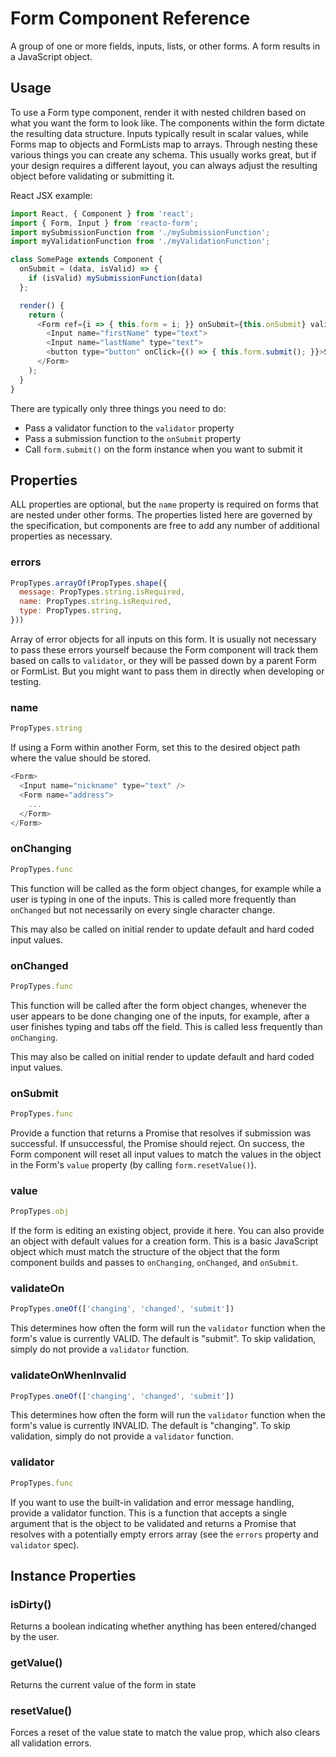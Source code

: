 # Form Component Reference

A group of one or more fields, inputs, lists, or other forms. A form results in a JavaScript object.

## Usage

To use a Form type component, render it with nested children based on what you want the form to look like. The components within the form dictate the resulting data structure. Inputs typically result in scalar values, while Forms map to objects and FormLists map to arrays. Through nesting these various things you can create any schema. This usually works great, but if your design requires a different layout, you can always adjust the resulting object before validating or submitting it.

React JSX example:

```js
import React, { Component } from 'react';
import { Form, Input } from 'reacto-form';
import mySubmissionFunction from './mySubmissionFunction';
import myValidationFunction from './myValidationFunction';

class SomePage extends Component {
  onSubmit = (data, isValid) => {
    if (isValid) mySubmissionFunction(data)
  };

  render() {
    return (
      <Form ref={i => { this.form = i; }} onSubmit={this.onSubmit} validator={myValidationFunction}>
        <Input name="firstName" type="text">
        <Input name="lastName" type="text">
        <button type="button" onClick={() => { this.form.submit(); }}>Submit</button>
      </Form>
    );
  }
}
```

There are typically only three things you need to do:

- Pass a validator function to the `validator` property
- Pass a submission function to the `onSubmit` property
- Call `form.submit()` on the form instance when you want to submit it

## Properties

ALL properties are optional, but the `name` property is required on forms that are nested under other forms. The properties listed here are governed by the specification, but components are free to add any number of additional properties as necessary.

### errors

```js
PropTypes.arrayOf(PropTypes.shape({
  message: PropTypes.string.isRequired,
  name: PropTypes.string.isRequired,
  type: PropTypes.string,
}))
```

Array of error objects for all inputs on this form. It is usually not necessary to pass these errors yourself because the Form component will track them based on calls to `validator`, or they will be passed down by a parent Form or FormList. But you might want to pass them in directly when developing or testing.

### name

```js
PropTypes.string
```

If using a Form within another Form, set this to the desired object path where the value should be stored.

```js
<Form>
  <Input name="nickname" type="text" />
  <Form name="address">
    ...
  </Form>
</Form>
```

### onChanging

```js
PropTypes.func
```

This function will be called as the form object changes, for example while a user is typing in one of the inputs. This is called more frequently than `onChanged` but not necessarily on every single character change.

This may also be called on initial render to update default and hard coded input values.

### onChanged

```js
PropTypes.func
```

This function will be called after the form object changes, whenever the user appears to be done changing one of the inputs, for example, after a user finishes typing and tabs off the field. This is called less frequently than `onChanging`.

This may also be called on initial render to update default and hard coded input values.

### onSubmit

```js
PropTypes.func
```

Provide a function that returns a Promise that resolves if submission was successful. If unsuccessful, the Promise should reject. On success, the Form component will reset all input values to match the values in the object in the Form's `value` property (by calling `form.resetValue()`).

### value

```js
PropTypes.obj
```

If the form is editing an existing object, provide it here. You can also provide an object with default values for a creation form. This is a basic JavaScript object which must match the structure of the object that the form component builds and passes to `onChanging`, `onChanged`, and `onSubmit`.

### validateOn

```js
PropTypes.oneOf(['changing', 'changed', 'submit'])
```

This determines how often the form will run the `validator` function when the form's value is currently VALID. The default is "submit". To skip validation, simply do not provide a `validator` function.

### validateOnWhenInvalid

```js
PropTypes.oneOf(['changing', 'changed', 'submit'])
```

This determines how often the form will run the `validator` function when the form's value is currently INVALID. The default is "changing". To skip validation, simply do not provide a `validator` function.

### validator

```js
PropTypes.func
```

If you want to use the built-in validation and error message handling, provide a validator function. This is a function that accepts a single argument that is the object to be validated and returns a Promise that resolves with a potentially empty errors array (see the `errors` property and `validator` spec).

## Instance Properties

### isDirty()

Returns a boolean indicating whether anything has been entered/changed by the user.

### getValue()

Returns the current value of the form in state

### resetValue()

Forces a reset of the value state to match the value prop, which also clears all validation errors.
